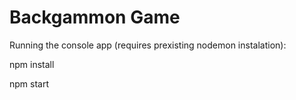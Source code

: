 # Backgammon Game

Running the console app (requires prexisting nodemon instalation):

npm install

npm start
